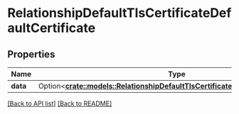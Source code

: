 # RelationshipDefaultTlsCertificateDefaultCertificate

## Properties

Name | Type | Description | Notes
------------ | ------------- | ------------- | -------------
**data** | Option<[**crate::models::RelationshipDefaultTlsCertificateDefaultCertificateData**](RelationshipDefaultTlsCertificateDefaultCertificateData.md)> |  | 

[[Back to API list]](../README.md#documentation-for-api-endpoints) [[Back to README]](../README.md)


